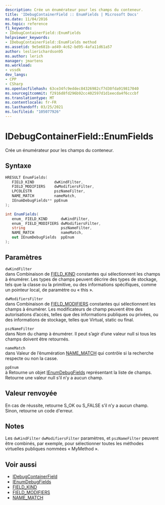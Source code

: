 ```yaml
---
description: Crée un énumérateur pour les champs du conteneur.
title: 'IDebugContainerField :: EnumFields | Microsoft Docs'
ms.date: 11/04/2016
ms.topic: reference
f1_keywords:
- IDebugContainerField::EnumFields
helpviewer_keywords:
- IDebugContainerField::EnumFields method
ms.assetid: 9e5e681b-ad49-4c62-bd95-4afa11d61a57
author: leslierichardson95
ms.author: lerich
manager: jmartens
ms.workload:
- vssdk
dev_langs:
- CPP
- CSharp
ms.openlocfilehash: 63ce34fc9eddec84326982cf7d30fda919817040
ms.sourcegitcommit: f2916d8fd296b92cc402597d1d1eecda4f6cccbf
ms.translationtype: MT
ms.contentlocale: fr-FR
ms.lasthandoff: 03/25/2021
ms.locfileid: "105077926"
---
```

# <a name="idebugcontainerfieldenumfields"></a>IDebugContainerField::EnumFields
Crée un énumérateur pour les champs du conteneur.

## <a name="syntax"></a>Syntaxe

```cpp
HRESULT EnumFields( 
   FIELD_KIND         dwKindFilter,
   FIELD_MODIFIERS    dwModifiersFilter,
   LPCOLESTR          pszNameFilter,
   NAME_MATCH         nameMatch,
   IEnumDebugFields** ppEnum
);
```

```csharp
int EnumFields(
   enum_ FIELD_KIND      dwKindFilter,
   enum_ FIELD_MODIFIERS dwModifiersFilter,
   string                pszNameFilter,
   NAME_MATCH            nameMatch,
   out IEnumDebugFields  ppEnum
);
```

## <a name="parameters"></a>Paramètres
`dwKindFilter`\
dans Combinaison de [FIELD_KIND](../../../extensibility/debugger/reference/field-kind.md) constantes qui sélectionnent les champs à énumérer. Les types de champs peuvent décrire des types de stockage, tels que la classe ou la primitive, ou des informations spécifiques, comme un pointeur local, de paramètre ou « this ».

`dwModifiersFilter`\
dans Combinaison de [FIELD_MODIFIERS](../../../extensibility/debugger/reference/field-modifiers.md) constantes qui sélectionnent les champs à énumérer. Les modificateurs de champ peuvent être des autorisations d’accès, telles que des informations publiques ou privées, ou des informations de stockage, telles que Virtual, static ou final.

`pszNameFilter`\
dans Nom du champ à énumérer. Il peut s’agir d’une valeur null si tous les champs doivent être retournés.

`nameMatch`\
dans Valeur de l’énumération [NAME_MATCH](../../../extensibility/debugger/reference/name-match.md) qui contrôle si la recherche respecte ou non la casse.

`ppEnum`\
à Retourne un objet [IEnumDebugFields](../../../extensibility/debugger/reference/ienumdebugfields.md) représentant la liste de champs. Retourne une valeur null s’il n’y a aucun champ.

## <a name="return-value"></a>Valeur renvoyée
 En cas de réussite, retourne S_OK ou S_FALSE s’il n’y a aucun champ. Sinon, retourne un code d'erreur.

## <a name="remarks"></a>Notes
 Les `dwKindFilter` `dwModifiersFilter` paramètres, et `pszNameFilter` peuvent être combinés, par exemple, pour sélectionner toutes les méthodes virtuelles publiques nommées « MyMethod ».

## <a name="see-also"></a>Voir aussi
- [IDebugContainerField](../../../extensibility/debugger/reference/idebugcontainerfield.md)
- [IEnumDebugFields](../../../extensibility/debugger/reference/ienumdebugfields.md)
- [FIELD_KIND](../../../extensibility/debugger/reference/field-kind.md)
- [FIELD_MODIFIERS](../../../extensibility/debugger/reference/field-modifiers.md)
- [NAME_MATCH](../../../extensibility/debugger/reference/name-match.md)
